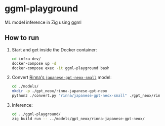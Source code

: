 # ggml-playground
ML model inference in Zig using ggml

## How to run
1. Start and get inside the Docker container:
    ```bash
    cd infra-dev/
    docker-compose up -d
    docker-compose exec -it ggml-playground bash
    ```
2. Convert [Rinna's `japanese-gpt-neox-small`](https://huggingface.co/rinna/japanese-gpt-neox-small) model:
    ```bash
    cd ./models/
    mkdir -p ./gpt_neox/rinna-japanese-gpt-neox
    python3 ./convert.py "rinna/japanese-gpt-neox-small" ./gpt_neox/rinna-japanese-gpt-neox/
    ```
3. Inference:
    ```bash
    cd ../ggml-playground/
    zig build run -- ../models/gpt_neox/rinna-japanese-gpt-neox/
    ```

